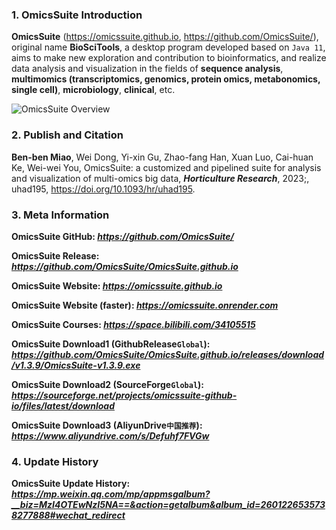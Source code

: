 ### 1. OmicsSuite Introduction
**OmicsSuite** (https://omicssuite.github.io, https://github.com/OmicsSuite/), original name **BioSciTools**, a desktop program developed based on `Java 11`, aims to make new exploration and contribution to bioinformatics, and realize data analysis and visualization in the fields of **sequence analysis**, **multimomics (transcriptomics, genomics, protein omics, metabonomics, single cell)**, **microbiology**, **clinical**, etc.

![OmicsSuite Overview](https://mmbiz.qpic.cn/mmbiz_png/2kzTYj03uPChs9VVPiakP6YIAfLqSIWTKj2n5KWHEsVXhep3cibA8IvyFv1ZgmiakBSIbpyxgA3ILZl7Wv04ybxPQ/640?wx_fmt=png&wxfrom=5&wx_lazy=1&wx_co=1)

### 2. Publish and Citation
**Ben-ben Miao**, Wei Dong, Yi-xin Gu, Zhao-fang Han, Xuan Luo, Cai-huan Ke, Wei-wei You, OmicsSuite: a customized and pipelined suite for analysis and visualization of multi-omics big data, **_Horticulture Research_**, 2023;, uhad195, https://doi.org/10.1093/hr/uhad195.

### 3. Meta Information
**OmicsSuite GitHub: _https://github.com/OmicsSuite/_**

**OmicsSuite Release: _https://github.com/OmicsSuite/OmicsSuite.github.io_**

**OmicsSuite Website: _https://omicssuite.github.io_**

**OmicsSuite Website (faster): _https://omicssuite.onrender.com_**

**OmicsSuite Courses: _https://space.bilibili.com/34105515_**

**OmicsSuite Download1 (GithubRelease`Global`): _https://github.com/OmicsSuite/OmicsSuite.github.io/releases/download/v1.3.9/OmicsSuite-v1.3.9.exe_**

**OmicsSuite Download2 (SourceForge`Global`): _https://sourceforge.net/projects/omicssuite-github-io/files/latest/download_**

**OmicsSuite Download3 (AliyunDrive`中国推荐`): _https://www.aliyundrive.com/s/Defuhf7FVGw_**

### 4. Update History
**OmicsSuite Update History: _https://mp.weixin.qq.com/mp/appmsgalbum?__biz=MzI4OTEwNzI5NA==&action=getalbum&album_id=2601226535738277888#wechat_redirect_**
